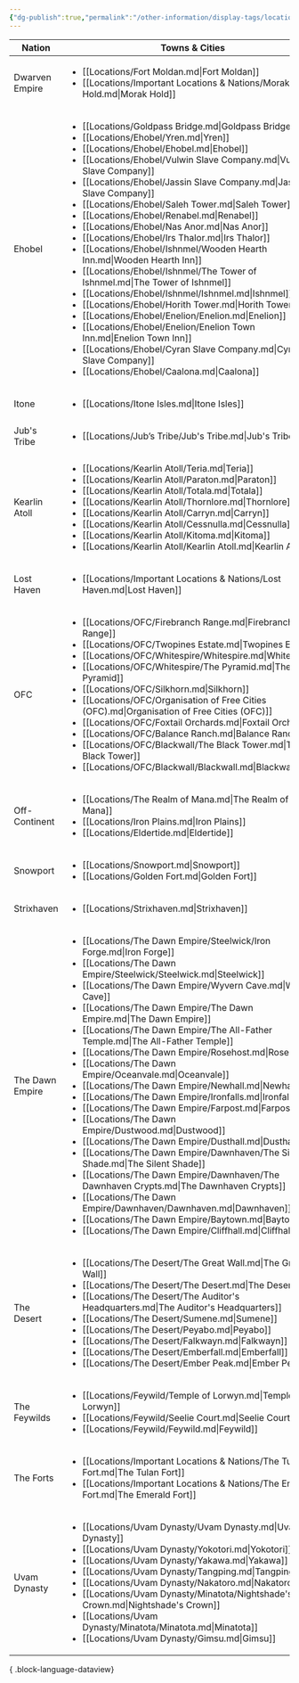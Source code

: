 ```yaml
---
{"dg-publish":true,"permalink":"/other-information/display-tags/locations/","hideInGraph":true,"noteIcon":"","created":"2024-12-31T19:43:59.495+00:00","updated":"2024-12-31T21:46:59.416+00:00"}
---
```


| Nation          | Towns & Cities                                                                                                                                                                                                                                                                                                                                                                                                                                                                                                                                                                                                                                                                                                                                                                                                                                                                                                                                                                                                                                                                                                                                                                                                                         |
| --------------- | -------------------------------------------------------------------------------------------------------------------------------------------------------------------------------------------------------------------------------------------------------------------------------------------------------------------------------------------------------------------------------------------------------------------------------------------------------------------------------------------------------------------------------------------------------------------------------------------------------------------------------------------------------------------------------------------------------------------------------------------------------------------------------------------------------------------------------------------------------------------------------------------------------------------------------------------------------------------------------------------------------------------------------------------------------------------------------------------------------------------------------------------------------------------------------------------------------------------------------------- |
| Dwarven Empire  | <ul><li>[[Locations/Fort Moldan.md\\|Fort Moldan]]</li><li>[[Locations/Important Locations & Nations/Morak Hold.md\\|Morak Hold]]</li></ul>                                                                                                                                                                                                                                                                                                                                                                                                                                                                                                                                                                                                                                                                                                                                                                                                                                                                                                                                                                                                                                                                                            |
| Ehobel          | <ul><li>[[Locations/Goldpass Bridge.md\\|Goldpass Bridge]]</li><li>[[Locations/Ehobel/Yren.md\\|Yren]]</li><li>[[Locations/Ehobel/Ehobel.md\\|Ehobel]]</li><li>[[Locations/Ehobel/Vulwin Slave Company.md\\|Vulwin Slave Company]]</li><li>[[Locations/Ehobel/Jassin Slave Company.md\\|Jassin Slave Company]]</li><li>[[Locations/Ehobel/Saleh Tower.md\\|Saleh Tower]]</li><li>[[Locations/Ehobel/Renabel.md\\|Renabel]]</li><li>[[Locations/Ehobel/Nas Anor.md\\|Nas Anor]]</li><li>[[Locations/Ehobel/Irs Thalor.md\\|Irs Thalor]]</li><li>[[Locations/Ehobel/Ishnmel/Wooden Hearth Inn.md\\|Wooden Hearth Inn]]</li><li>[[Locations/Ehobel/Ishnmel/The Tower of Ishnmel.md\\|The Tower of Ishnmel]]</li><li>[[Locations/Ehobel/Ishnmel/Ishnmel.md\\|Ishnmel]]</li><li>[[Locations/Ehobel/Horith Tower.md\\|Horith Tower]]</li><li>[[Locations/Ehobel/Enelion/Enelion.md\\|Enelion]]</li><li>[[Locations/Ehobel/Enelion/Enelion Town Inn.md\\|Enelion Town Inn]]</li><li>[[Locations/Ehobel/Cyran Slave Company.md\\|Cyran Slave Company]]</li><li>[[Locations/Ehobel/Caalona.md\\|Caalona]]</li></ul>                                                                                                                             |
| Itone           | <ul><li>[[Locations/Itone Isles.md\\|Itone Isles]]</li></ul>                                                                                                                                                                                                                                                                                                                                                                                                                                                                                                                                                                                                                                                                                                                                                                                                                                                                                                                                                                                                                                                                                                                                                                           |
| Jub's Tribe     | <ul><li>[[Locations/Jub’s Tribe/Jub's Tribe.md\\|Jub's Tribe]]</li></ul>                                                                                                                                                                                                                                                                                                                                                                                                                                                                                                                                                                                                                                                                                                                                                                                                                                                                                                                                                                                                                                                                                                                                                               |
| Kearlin Atoll   | <ul><li>[[Locations/Kearlin Atoll/Teria.md\\|Teria]]</li><li>[[Locations/Kearlin Atoll/Paraton.md\\|Paraton]]</li><li>[[Locations/Kearlin Atoll/Totala.md\\|Totala]]</li><li>[[Locations/Kearlin Atoll/Thornlore.md\\|Thornlore]]</li><li>[[Locations/Kearlin Atoll/Carryn.md\\|Carryn]]</li><li>[[Locations/Kearlin Atoll/Cessnulla.md\\|Cessnulla]]</li><li>[[Locations/Kearlin Atoll/Kitoma.md\\|Kitoma]]</li><li>[[Locations/Kearlin Atoll/Kearlin Atoll.md\\|Kearlin Atoll]]</li></ul>                                                                                                                                                                                                                                                                                                                                                                                                                                                                                                                                                                                                                                                                                                                                            |
| Lost Haven      | <ul><li>[[Locations/Important Locations & Nations/Lost Haven.md\\|Lost Haven]]</li></ul>                                                                                                                                                                                                                                                                                                                                                                                                                                                                                                                                                                                                                                                                                                                                                                                                                                                                                                                                                                                                                                                                                                                                               |
| OFC             | <ul><li>[[Locations/OFC/Firebranch Range.md\\|Firebranch Range]]</li><li>[[Locations/OFC/Twopines Estate.md\\|Twopines Estate]]</li><li>[[Locations/OFC/Whitespire/Whitespire.md\\|Whitespire]]</li><li>[[Locations/OFC/Whitespire/The Pyramid.md\\|The Pyramid]]</li><li>[[Locations/OFC/Silkhorn.md\\|Silkhorn]]</li><li>[[Locations/OFC/Organisation of Free Cities (OFC).md\\|Organisation of Free Cities (OFC)]]</li><li>[[Locations/OFC/Foxtail Orchards.md\\|Foxtail Orchards]]</li><li>[[Locations/OFC/Balance Ranch.md\\|Balance Ranch]]</li><li>[[Locations/OFC/Blackwall/The Black Tower.md\\|The Black Tower]]</li><li>[[Locations/OFC/Blackwall/Blackwall.md\\|Blackwall]]</li></ul>                                                                                                                                                                                                                                                                                                                                                                                                                                                                                                                                      |
| Off-Continent   | <ul><li>[[Locations/The Realm of Mana.md\\|The Realm of Mana]]</li><li>[[Locations/Iron Plains.md\\|Iron Plains]]</li><li>[[Locations/Eldertide.md\\|Eldertide]]</li></ul>                                                                                                                                                                                                                                                                                                                                                                                                                                                                                                                                                                                                                                                                                                                                                                                                                                                                                                                                                                                                                                                             |
| Snowport        | <ul><li>[[Locations/Snowport.md\\|Snowport]]</li><li>[[Locations/Golden Fort.md\\|Golden Fort]]</li></ul>                                                                                                                                                                                                                                                                                                                                                                                                                                                                                                                                                                                                                                                                                                                                                                                                                                                                                                                                                                                                                                                                                                                              |
| Strixhaven      | <ul><li>[[Locations/Strixhaven.md\\|Strixhaven]]</li></ul>                                                                                                                                                                                                                                                                                                                                                                                                                                                                                                                                                                                                                                                                                                                                                                                                                                                                                                                                                                                                                                                                                                                                                                             |
| The Dawn Empire | <ul><li>[[Locations/The Dawn Empire/Steelwick/Iron Forge.md\\|Iron Forge]]</li><li>[[Locations/The Dawn Empire/Steelwick/Steelwick.md\\|Steelwick]]</li><li>[[Locations/The Dawn Empire/Wyvern Cave.md\\|Wyvern Cave]]</li><li>[[Locations/The Dawn Empire/The Dawn Empire.md\\|The Dawn Empire]]</li><li>[[Locations/The Dawn Empire/The All-Father Temple.md\\|The All-Father Temple]]</li><li>[[Locations/The Dawn Empire/Rosehost.md\\|Rosehost]]</li><li>[[Locations/The Dawn Empire/Oceanvale.md\\|Oceanvale]]</li><li>[[Locations/The Dawn Empire/Newhall.md\\|Newhall]]</li><li>[[Locations/The Dawn Empire/Ironfalls.md\\|Ironfalls]]</li><li>[[Locations/The Dawn Empire/Farpost.md\\|Farpost]]</li><li>[[Locations/The Dawn Empire/Dustwood.md\\|Dustwood]]</li><li>[[Locations/The Dawn Empire/Dusthall.md\\|Dusthall]]</li><li>[[Locations/The Dawn Empire/Dawnhaven/The Silent Shade.md\\|The Silent Shade]]</li><li>[[Locations/The Dawn Empire/Dawnhaven/The Dawnhaven Crypts.md\\|The Dawnhaven Crypts]]</li><li>[[Locations/The Dawn Empire/Dawnhaven/Dawnhaven.md\\|Dawnhaven]]</li><li>[[Locations/The Dawn Empire/Baytown.md\\|Baytown]]</li><li>[[Locations/The Dawn Empire/Cliffhall.md\\|Cliffhall]]</li></ul> |
| The Desert      | <ul><li>[[Locations/The Desert/The Great Wall.md\\|The Great Wall]]</li><li>[[Locations/The Desert/The Desert.md\\|The Desert]]</li><li>[[Locations/The Desert/The Auditor's Headquarters.md\\|The Auditor's Headquarters]]</li><li>[[Locations/The Desert/Sumene.md\\|Sumene]]</li><li>[[Locations/The Desert/Peyabo.md\\|Peyabo]]</li><li>[[Locations/The Desert/Falkwayn.md\\|Falkwayn]]</li><li>[[Locations/The Desert/Emberfall.md\\|Emberfall]]</li><li>[[Locations/The Desert/Ember Peak.md\\|Ember Peak]]</li></ul>                                                                                                                                                                                                                                                                                                                                                                                                                                                                                                                                                                                                                                                                                                            |
| The Feywilds    | <ul><li>[[Locations/Feywild/Temple of Lorwyn.md\\|Temple of Lorwyn]]</li><li>[[Locations/Feywild/Seelie Court.md\\|Seelie Court]]</li><li>[[Locations/Feywild/Feywild.md\\|Feywild]]</li></ul>                                                                                                                                                                                                                                                                                                                                                                                                                                                                                                                                                                                                                                                                                                                                                                                                                                                                                                                                                                                                                                         |
| The Forts       | <ul><li>[[Locations/Important Locations & Nations/The Tulan Fort.md\\|The Tulan Fort]]</li><li>[[Locations/Important Locations & Nations/The Emerald Fort.md\\|The Emerald Fort]]</li></ul>                                                                                                                                                                                                                                                                                                                                                                                                                                                                                                                                                                                                                                                                                                                                                                                                                                                                                                                                                                                                                                            |
| Uvam Dynasty    | <ul><li>[[Locations/Uvam Dynasty/Uvam Dynasty.md\\|Uvam Dynasty]]</li><li>[[Locations/Uvam Dynasty/Yokotori.md\\|Yokotori]]</li><li>[[Locations/Uvam Dynasty/Yakawa.md\\|Yakawa]]</li><li>[[Locations/Uvam Dynasty/Tangping.md\\|Tangping]]</li><li>[[Locations/Uvam Dynasty/Nakatoro.md\\|Nakatoro]]</li><li>[[Locations/Uvam Dynasty/Minatota/Nightshade's Crown.md\\|Nightshade's Crown]]</li><li>[[Locations/Uvam Dynasty/Minatota/Minatota.md\\|Minatota]]</li><li>[[Locations/Uvam Dynasty/Gimsu.md\\|Gimsu]]</li></ul>                                                                                                                                                                                                                                                                                                                                                                                                                                                                                                                                                                                                                                                                                                          |

{ .block-language-dataview}
